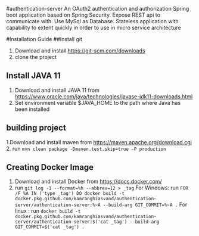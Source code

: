 #authentication-server
An OAuth2 authentication and authorization Spring boot application based on Spring Security.
Expose REST api to communicate with. Use MySql as Database. Stateless application with capability to extent quickly in order to use in micro service architecture  

#Installation Guide
##Install git
1. Download and install https://git-scm.com/downloads
2. clone the project
## Install JAVA 11
1. Download and install JAVA 11 from https://www.oracle.com/java/technologies/javase-jdk11-downloads.html
2. Set environment variable $JAVA_HOME to the path where Java has been installed 
## building project
1.Download and install maven from https://maven.apache.org/download.cgi
2. run `mvn clean package -Dmaven.test.skip=true -P production`
## Creating Docker Image
1. Download and install Docker from https://docs.docker.com/
2. run `git log -1 --format=%h --abbrev=12 > _tag`
For Windows:
    run `FOR /F %A IN ('type _tag') DO docker build -t docker.pkg.github.com/kamranghiasvand/authentication-server/authentication-server:%~A --build-arg GIT_COMMIT=%~A .`
For linux :
    run `docker build -t docker.pkg.github.com/kamranghiasvand/authentication-server/authentication-server:$('cat _tag') --build-arg GIT_COMMIT=$('cat _tag') .`
  